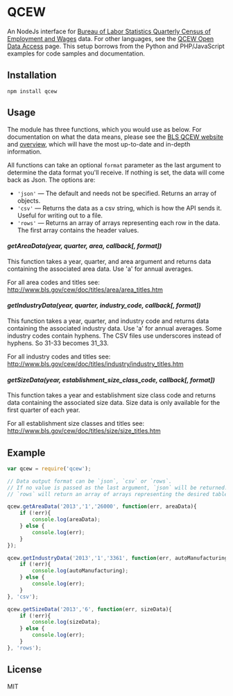 QCEW
===

An NodeJs interface for [Bureau of Labor Statistics Quarterly Census of Employment and Wages](http://www.bls.gov/cew/home.htm) data. For other languages, see the [QCEW Open Data Access](http://www.bls.gov/cew/doc/access/data_access_examples.htm) page. This setup borrows from the Python and PHP/JavaScript examples for code samples and documentation.

## Installation

````
npm install qcew
````

## Usage

The module has three functions, which you would use as below. For documentation on what the data means, please see the [BLS QCEW website](http://www.bls.gov/cew/home.htm) and [overview](http://www.bls.gov/cew/cewover.htm), which will have the most up-to-date and in-depth information.

All functions can take an optional `format` parameter as the last argument to determine the data format you'll receive. If nothing is set, the data will come back as Json. The options are:

* `'json'` — The default and needs not be specified. Returns an array of objects. 
* `'csv'` — Returns the data as a csv string, which is how the API sends it. Useful for writing out to a file.
* `'rows'` — Returns an array of arrays representing each row in the data. The first array contains the header values.

#### *getAreaData(year, quarter, area, callback[, format])* 

This function takes a year, quarter, and area argument and returns data containing the associated area data. Use 'a' for annual averages. 

For all area codes and titles see: <http://www.bls.gov/cew/doc/titles/area/area_titles.htm>

#### *getIndustryData(year, quarter, industry_code, callback[, format])*

This function takes a year, quarter, and industry code and returns data containing the associated industry data. Use 'a' for annual averages. Some industry codes contain hyphens. The CSV files use underscores instead of hyphens. So 31-33 becomes 31_33. 

For all industry codes and titles see: <http://www.bls.gov/cew/doc/titles/industry/industry_titles.htm>

#### *getSizeData(year, establishment_size_class_code, callback[, format])*

This function takes a year and establishment size class code and returns data containing the associated size data. Size data is only available for the first quarter of each year.

For all establishment size classes and titles see: <http://www.bls.gov/cew/doc/titles/size/size_titles.htm>


## Example

````js
var qcew = require('qcew');

// Data output format can be `json`, `csv` or `rows`. 
// If no value is passed as the last argument, `json` will be returned.
// `rows` will return an array of arrays representing the desired table.

qcew.getAreaData('2013','1','26000', function(err, areaData){
	if (!err){
		console.log(areaData);
	} else {
		console.log(err);
	}
});

qcew.getIndustryData('2013','1','3361', function(err, autoManufacturing){
	if (!err){
		console.log(autoManufacturing);
	} else {
		console.log(err);
	}
}, 'csv');

qcew.getSizeData('2013','6', function(err, sizeData){
	if (!err){
		console.log(sizeData);
	} else {
		console.log(err);
	}
}, 'rows');
````

## License

MIT